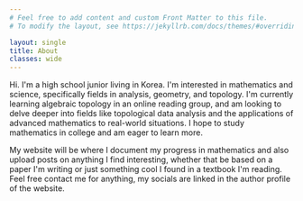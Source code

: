 ```yaml
---
# Feel free to add content and custom Front Matter to this file.
# To modify the layout, see https://jekyllrb.com/docs/themes/#overriding-theme-defaults

layout: single
title: About
classes: wide
---
```

Hi. I'm a high school junior living in Korea. I'm interested in mathematics and science, specifically fields in analysis, geometry, and topology. I'm currently learning algebraic topology in an online reading group, and am looking to delve deeper into fields like topological data analysis and the applications of advanced mathematics to real-world situations. I hope to study mathematics in college and am eager to learn more.

My website will be where I document my progress in mathematics and also upload posts on anything I find interesting, whether that be based on a paper I'm writing or just something cool I found in a textbook I'm reading. Feel free contact me for anything, my socials are linked in the author profile of the website.